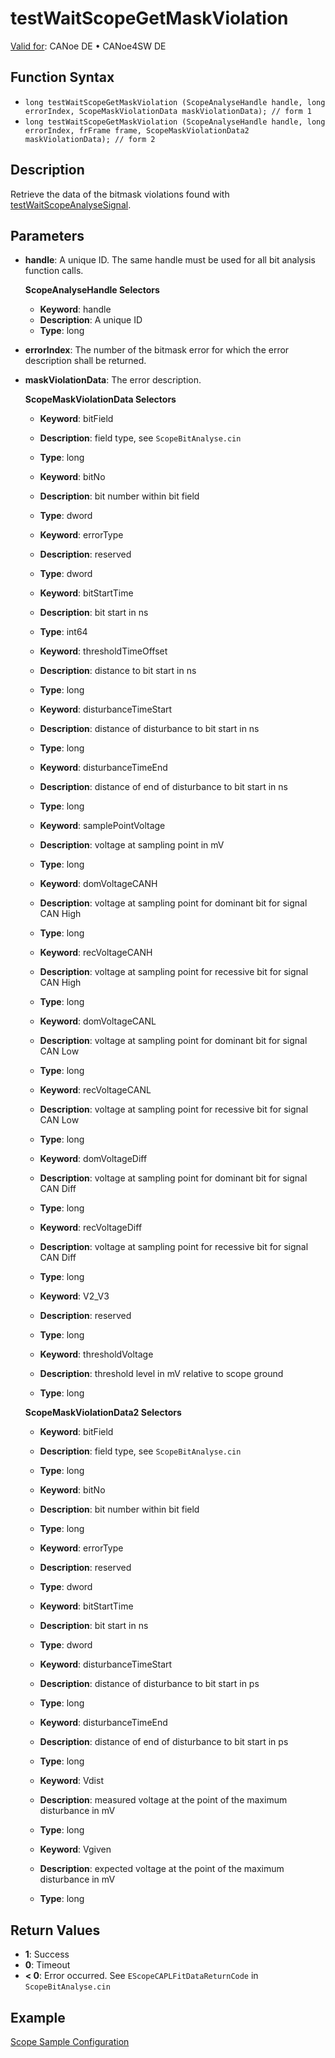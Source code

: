 # testWaitScopeGetMaskViolation

[Valid for](../../../Shared/FeatureAvailability.md): CANoe DE • CANoe4SW DE

## Function Syntax

- `long testWaitScopeGetMaskViolation (ScopeAnalyseHandle handle, long errorIndex, ScopeMaskViolationData maskViolationData); // form 1`
- `long testWaitScopeGetMaskViolation (ScopeAnalyseHandle handle, long errorIndex, frFrame frame, ScopeMaskViolationData2 maskViolationData); // form 2`

## Description

Retrieve the data of the bitmask violations found with [testWaitScopeAnalyseSignal](CAPLfunctionTestWaitScopeAnalyseSignal.md).

## Parameters

- **handle**: A unique ID. The same handle must be used for all bit analysis function calls.

  **ScopeAnalyseHandle Selectors**

  - **Keyword**: handle
  - **Description**: A unique ID
  - **Type**: long

- **errorIndex**: The number of the bitmask error for which the error description shall be returned.

- **maskViolationData**: The error description.

  **ScopeMaskViolationData Selectors**

  - **Keyword**: bitField
  - **Description**: field type, see `ScopeBitAnalyse.cin`
  - **Type**: long

  - **Keyword**: bitNo
  - **Description**: bit number within bit field
  - **Type**: dword

  - **Keyword**: errorType
  - **Description**: reserved
  - **Type**: dword

  - **Keyword**: bitStartTime
  - **Description**: bit start in ns
  - **Type**: int64

  - **Keyword**: thresholdTimeOffset
  - **Description**: distance to bit start in ns
  - **Type**: long

  - **Keyword**: disturbanceTimeStart
  - **Description**: distance of disturbance to bit start in ns
  - **Type**: long

  - **Keyword**: disturbanceTimeEnd
  - **Description**: distance of end of disturbance to bit start in ns
  - **Type**: long

  - **Keyword**: samplePointVoltage
  - **Description**: voltage at sampling point in mV
  - **Type**: long

  - **Keyword**: domVoltageCANH
  - **Description**: voltage at sampling point for dominant bit for signal CAN High
  - **Type**: long

  - **Keyword**: recVoltageCANH
  - **Description**: voltage at sampling point for recessive bit for signal CAN High
  - **Type**: long

  - **Keyword**: domVoltageCANL
  - **Description**: voltage at sampling point for dominant bit for signal CAN Low
  - **Type**: long

  - **Keyword**: recVoltageCANL
  - **Description**: voltage at sampling point for recessive bit for signal CAN Low
  - **Type**: long

  - **Keyword**: domVoltageDiff
  - **Description**: voltage at sampling point for dominant bit for signal CAN Diff
  - **Type**: long

  - **Keyword**: recVoltageDiff
  - **Description**: voltage at sampling point for recessive bit for signal CAN Diff
  - **Type**: long

  - **Keyword**: V2_V3
  - **Description**: reserved
  - **Type**: long

  - **Keyword**: thresholdVoltage
  - **Description**: threshold level in mV relative to scope ground
  - **Type**: long

  **ScopeMaskViolationData2 Selectors**

  - **Keyword**: bitField
  - **Description**: field type, see `ScopeBitAnalyse.cin`
  - **Type**: long

  - **Keyword**: bitNo
  - **Description**: bit number within bit field
  - **Type**: long

  - **Keyword**: errorType
  - **Description**: reserved
  - **Type**: dword

  - **Keyword**: bitStartTime
  - **Description**: bit start in ns
  - **Type**: dword

  - **Keyword**: disturbanceTimeStart
  - **Description**: distance of disturbance to bit start in ps
  - **Type**: long

  - **Keyword**: disturbanceTimeEnd
  - **Description**: distance of end of disturbance to bit start in ps
  - **Type**: long

  - **Keyword**: Vdist
  - **Description**: measured voltage at the point of the maximum disturbance in mV
  - **Type**: long

  - **Keyword**: Vgiven
  - **Description**: expected voltage at the point of the maximum disturbance in mV
  - **Type**: long

## Return Values

- **1**: Success
- **0**: Timeout
- **\< 0**: Error occurred. See `EScopeCAPLFitDataReturnCode` in `ScopeBitAnalyse.cin`

## Example

[Scope Sample Configuration](../../../SampConf/CAN/CANoe/Scope/BitmaskAnalysisCAN.md)
